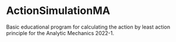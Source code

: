 # ActionSimulationMA
Basic educational program for calculating the action by least action principle for the Analytic Mechanics 2022-1.

